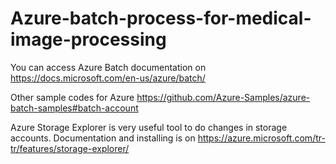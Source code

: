 # Azure-batch-process-for-medical-image-processing

You can access Azure Batch documentation on https://docs.microsoft.com/en-us/azure/batch/ 

Other sample codes for Azure https://github.com/Azure-Samples/azure-batch-samples#batch-account

Azure Storage Explorer is very useful tool to do changes in storage accounts. Documentation and installing is on https://azure.microsoft.com/tr-tr/features/storage-explorer/
